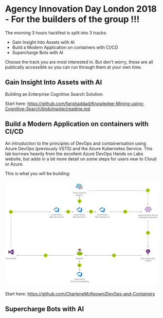 # Agency Innovation Day London 2018 - For the builders of the group !!!
The morning 3 hours hackfest is split into 3 tracks:
- Gain Insight Into Assets with AI
- Build a Modern Application on containers with CI/CD
- Supercharge Bots with AI

Choose the track you are most interested in. But don't worry, these are all publically accessible so you can run through them at your own time.

## Gain Insight Into Assets with AI

Building an Enterprise Cognitive Search Solution:

Start here: https://github.com/farishaddad/Knowledge-Mining-using-Cognitive-Search/blob/master/readme.md

## Build a Modern Application on containers with CI/CD

An introduction to the principles of DevOps and containerisation using Azure DevOps (previously VSTS) and the Azure Kubernetes Service. This lab borrows heavily from the excellent Azure DevOps Hands on Labs website, but adds in a bit more detail on some steps for users new to Cloud or Azure.

This is what you will be building:

<img src="https://github.com/CharleneMcKeown/DevOps-and-Containers/blob/master/screenshots/Architecture.PNG" alt="Architecture" width=600px />

Start here: https://github.com/CharleneMcKeown/DevOps-and-Containers

## Supercharge Bots with AI
